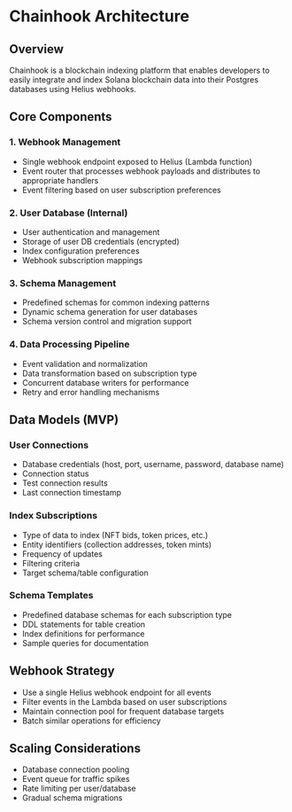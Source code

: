 # Chainhook Architecture

## Overview
Chainhook is a blockchain indexing platform that enables developers to easily integrate and index Solana blockchain data into their Postgres databases using Helius webhooks.

## Core Components

### 1. Webhook Management
- Single webhook endpoint exposed to Helius (Lambda function)
- Event router that processes webhook payloads and distributes to appropriate handlers
- Event filtering based on user subscription preferences

### 2. User Database (Internal)
- User authentication and management
- Storage of user DB credentials (encrypted)
- Index configuration preferences
- Webhook subscription mappings

### 3. Schema Management
- Predefined schemas for common indexing patterns
- Dynamic schema generation for user databases
- Schema version control and migration support

### 4. Data Processing Pipeline
- Event validation and normalization
- Data transformation based on subscription type
- Concurrent database writers for performance
- Retry and error handling mechanisms

## Data Models (MVP)

### User Connections
- Database credentials (host, port, username, password, database name)
- Connection status
- Test connection results
- Last connection timestamp

### Index Subscriptions
- Type of data to index (NFT bids, token prices, etc.)
- Entity identifiers (collection addresses, token mints)
- Frequency of updates
- Filtering criteria
- Target schema/table configuration

### Schema Templates
- Predefined database schemas for each subscription type
- DDL statements for table creation
- Index definitions for performance
- Sample queries for documentation

## Webhook Strategy
- Use a single Helius webhook endpoint for all events
- Filter events in the Lambda based on user subscriptions
- Maintain connection pool for frequent database targets
- Batch similar operations for efficiency

## Scaling Considerations
- Database connection pooling
- Event queue for traffic spikes
- Rate limiting per user/database
- Gradual schema migrations
